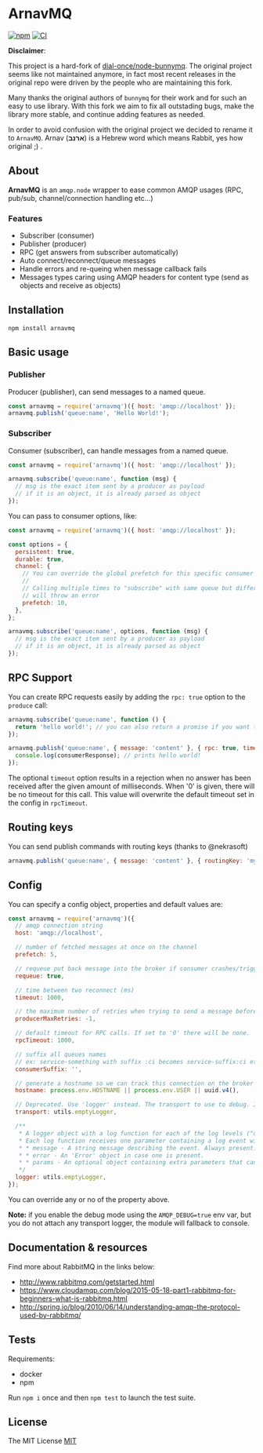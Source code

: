 # ArnavMQ

[![npm](https://img.shields.io/npm/v/arnavmq.svg)](https://www.npmjs.com/package/arnavmq)
[![CI](https://github.com/bringg/node-arnavmq/workflows/CI/badge.svg)](https://github.com/bringg/node-arnavmq/actions?query=branch%3Amaster)

**Disclaimer**:

This project is a hard-fork of [dial-once/node-bunnymq](https://github.com/dial-once/node-bunnymq).
The original project seems like not maintained anymore, in fact most recent releases in the original repo were driven by the people who are maintaining this fork.

Many thanks the original authors of `bunnymq` for their work and for such an easy to use library.
With this fork we aim to fix all outstading bugs, make the library more stable, and continue adding features as needed.

In order to avoid confusion with the original project we decided to rename it to `ArnavMQ`.
Arnav (**ארנב**) is a Hebrew word which means Rabbit, yes how original ;) .

## About

**ArnavMQ** is an `amqp.node` wrapper to ease common AMQP usages (RPC, pub/sub, channel/connection handling etc...)

### Features

- Subscriber (consumer)
- Publisher (producer)
- RPC (get answers from subscriber automatically)
- Auto connect/reconnect/queue messages
- Handle errors and re-queing when message callback fails
- Messages types caring using AMQP headers for content type (send as objects and receive as objects)

## Installation

```shell
npm install arnavmq
```

## Basic usage

### Publisher

Producer (publisher), can send messages to a named queue.

```javascript
const arnavmq = require('arnavmq')({ host: 'amqp://localhost' });
arnavmq.publish('queue:name', 'Hello World!');
```

### Subscriber

Consumer (subscriber), can handle messages from a named queue.

```javascript
const arnavmq = require('arnavmq')({ host: 'amqp://localhost' });

arnavmq.subscribe('queue:name', function (msg) {
  // msg is the exact item sent by a producer as payload
  // if it is an object, it is already parsed as object
});
```

You can pass to consumer options, like:

```javascript
const arnavmq = require('arnavmq')({ host: 'amqp://localhost' });

const options = {
  persistent: true,
  durable: true,
  channel: {
    // You can override the global prefetch for this specific consumer
    //
    // Calling multiple times to "subscribe" with same queue but different custom prefetch
    // will throw an error
    prefetch: 10,
  },
};

arnavmq.subscribe('queue:name', options, function (msg) {
  // msg is the exact item sent by a producer as payload
  // if it is an object, it is already parsed as object
});
```

## RPC Support

You can create RPC requests easily by adding the `rpc: true` option to the `produce` call:

```javascript
arnavmq.subscribe('queue:name', function () {
  return 'hello world!'; // you can also return a promise if you want to do async stuff
});

arnavmq.publish('queue:name', { message: 'content' }, { rpc: true, timeout: 1000 }).then(function (consumerResponse) {
  console.log(consumerResponse); // prints hello world!
});
```

The optional `timeout` option results in a rejection when no answer has been received after the given amount of milliseconds.
When '0' is given, there will be no timeout for this call.
This value will overwrite the default timeout set in the config in `rpcTimeout`.

## Routing keys

You can send publish commands with routing keys (thanks to @nekrasoft)

```javascript
arnavmq.publish('queue:name', { message: 'content' }, { routingKey: 'my-routing-key' });
```

## Config

You can specify a config object, properties and default values are:

```javascript
const arnavmq = require('arnavmq')({
  // amqp connection string
  host: 'amqp://localhost',

  // number of fetched messages at once on the channel
  prefetch: 5,

  // requeue put back message into the broker if consumer crashes/trigger exception
  requeue: true,

  // time between two reconnect (ms)
  timeout: 1000,

  // the maximum number of retries when trying to send a message before throwing error when failing. If set to '0' will not retry. If set to less then '0', will retry indefinitely.
  producerMaxRetries: -1,

  // default timeout for RPC calls. If set to '0' there will be none.
  rpcTimeout: 1000,

  // suffix all queues names
  // ex: service-something with suffix :ci becomes service-suffix:ci etc.
  consumerSuffix: '',

  // generate a hostname so we can track this connection on the broker (rabbitmq management plugin)
  hostname: process.env.HOSTNAME || process.env.USER || uuid.v4(),

  // Deprecated. Use 'logger' instead. The transport to use to debug. If provided, arnavmq will show some logs
  transport: utils.emptyLogger,

  /**
   * A logger object with a log function for each of the log levels ("debug", "info", "warn", or "error").
   * Each log function receives one parameter containing a log event with the following fields:
   * * message - A string message describing the event. Always present.
   * * error - An 'Error' object in case one is present.
   * * params - An optional object containing extra parameters that can provide extra context for the event.
   */
  logger: utils.emptyLogger,
});
```

You can override any or no of the property above.

**Note:** if you enable the debug mode using the `AMQP_DEBUG=true` env var, but you do not attach any transport logger, the module will fallback to console.

## Documentation & resources

Find more about RabbitMQ in the links below:

- <http://www.rabbitmq.com/getstarted.html>
- <https://www.cloudamqp.com/blog/2015-05-18-part1-rabbitmq-for-beginners-what-is-rabbitmq.html>
- <http://spring.io/blog/2010/06/14/understanding-amqp-the-protocol-used-by-rabbitmq/>

## Tests

Requirements:

- docker
- npm

Run `npm i` once and then `npm test` to launch the test suite.

## License

The MIT License [MIT](LICENSE)
